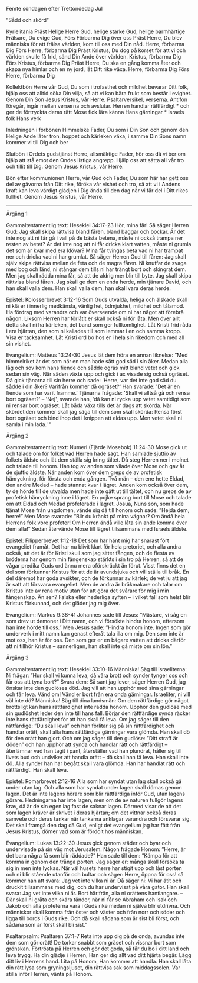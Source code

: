 ﻿Femte söndagen efter Trettondedag Jul




”Sådd och skörd”




Kyrielitania
Präst        Helige Herre Gud, helige starke Gud, helige barmhärtige Frälsare, Du evige Gud,
Förs        Förbarma Dig över oss
Präst        Herre, Du blev människa för att frälsa världen, kom till oss med Din nåd. Herre, förbarma Dig
Förs        Herre, förbarma Dig
Präst        Kristus, Du dog på korset för att vi och världen skulle få frid, sänd Din Ande över världen. Kristus, förbarma Dig
Förs        Kristus, förbarma Dig
Präst        Herre, Du ska en gång komma åter och skapa nya himlar och en ny jord, låt Ditt rike växa. Herre, förbarma Dig
Förs        Herre, förbarma Dig




Kollektbön
Herre vår Gud, Du som i trofasthet och mildhet bevarar Ditt folk,
hjälp oss att alltid söka Din vilja,
så att vi kan bära frukt som består i evighet.
Genom Din Son Jesus Kristus, vår Herre.
Psaltarversikel, verserna. Antifon föregår, ingår mellan verserna och avslutar.
Herren handlar rättfärdigt * och ger de förtryckta deras rätt
Mose fick lära känna Hans gärningar * Israels folk Hans verk




Inledningen i förbönen
Himmelske Fader, Du som i Din Son och genom den Helige Ande låter tron, hoppet och kärleken växa, i samme Din Sons namn kommer vi till Dig och ber




Slutbön i Ordets gudstjänst
Herre, allsmäktige Fader, hör oss då vi ber om hjälp att stå emot den Ondes listiga angrepp. Hjälp oss att sätta all vår tro och tillit till Dig.
Genom Jesus Kristus, vår Herre.




Bön efter kommunionen
Herre, vår Gud och Fader, Du som här har gett oss del av gåvorna från Ditt rike,
föröka vår vishet och tro, så att vi i Andens kraft kan leva värdigt glädjen i Dig
ända till den dag när vi får del i Ditt rikes fullhet.
Genom Jesus Kristus, vår Herre.
________________
Årgång 1




Gammaltestamentlig text: Hesekiel 34:17-23
Hör, mina får! Så säger Herren Gud: Jag skall skipa rättvisa bland fåren, bland baggar och bockar. Är det inte nog att ni får gå i vall på de bästa betena, måste ni också trampa ner resten av betet? Är det inte nog att ni får dricka klart vatten, måste ni grumla det som är kvar med era klövar? Mina får tvingas beta vad ni har trampat ner och dricka vad ni har grumlat. 
Så säger Herren Gud till fåren: Jag skall själv skipa rättvisa mellan de feta och de magra fåren. Ni knuffar de svaga med bog och länd, ni stångar dem tills ni har trängt bort och skingrat dem. Men jag skall rädda mina får, så att de aldrig mer blir till byte. Jag skall skipa rättvisa bland fåren. Jag skall ge dem en enda herde, min tjänare David, och han skall valla dem. Han skall valla dem, han skall vara deras herde. 




Epistel: Kolosserbrevet 3:12-16
Som Guds utvalda, heliga och älskade skall ni klä er i innerlig medkänsla, vänlig het, ödmjukhet, mildhet och tålamod. Ha fördrag med varandra och var överseende om ni har något att förebrå någon. Liksom Herren har förlåtit er skall också ni för låta. Men över allt detta skall ni ha kärleken, det band som ger fullkomlighet. Låt Kristi frid råda i era hjärtan, den som ni kallades till som lemmar i en och samma kropp. Visa er tacksamhet. Låt Kristi ord bo hos er i hela sin rikedom och med all sin vishet. 




Evangelium: Matteus 13:24-30
Jesus lät dem höra en annan liknelse: ”Med himmelriket är det som när en man hade sått god säd i sin åker. Medan alla låg och sov kom hans fiende och sådde ogräs mitt bland vetet och gick sedan sin väg. När säden växte upp och gick i ax visade sig också ogräset. Då gick tjänarna till sin herre och sade: 'Herre, var det inte god säd du sådde i din åker? Varifrån kommer då ogräset?' Han svarade: 'Det är en fiende som har varit framme.' Tjänarna frågade: 'Skall vi alltså gå och rensa bort ogräset?' – 'Nej', svarade han, 'då kan ni rycka upp vetet samtidigt som ni rensar bort ogräset. Låt båda växa tills det är dags att skörda. När skördetiden kommer skall jag säga till dem som skall skörda: Rensa först bort ogräset och bind ihop det i knippen att eldas upp. Men vetet skall ni samla i min lada.' " 








Årgång 2




Gammaltestamentlig text: Numeri (Fjärde Mosebok) 11:24-30
Mose gick ut och talade om för folket vad Herren hade sagt. Han samlade sjuttio av folkets äldste och lät dem ställa sig kring tältet. Då steg Herren ner i molnet och talade till honom. Han tog av anden som vilade över Mose och gav åt de sjuttio äldste. När anden kom över dem greps de av profetisk hänryckning, för första och enda gången. 
Två män – den ene hette Eldad, den andre Medad – hade stannat kvar i lägret. Anden kom också över dem, ty de hörde till de utvalda men hade inte gått ut till tältet, och nu greps de av profetisk hänryckning inne i lägret. En pojke sprang bort till Mose och talade om att Eldad och Medad profeterade i lägret. Josua, Nuns son, som hade tjänat Mose från ungdomen, vände sig då till honom och sade: ”Hejda dem, herre!” Men Mose svarade: ”Blir du kränkt på mina vägnar? Om ändå hela Herrens folk vore profeter! Om Herren ändå ville låta sin ande komma över dem alla!” Sedan återvände Mose till lägret tillsammans med Israels äldste. 




Epistel: Filipperbrevet 1:12-18
Det som har hänt mig har snarast fört evangeliet framåt. Det har nu blivit klart för hela pretoriet, och alla andra också, att det är för Kristi skull som jag sitter fången, och de flesta av bröderna har genom min fångenskap stärkts i sin tro på Herren, så att de vågar predika Guds ord ännu mera oförskräckt än förut. Visst finns det en del som förkunnar Kristus för att de är avundsjuka och vill ställa till bråk. En del däremot har goda avsikter, och de förkunnar av kärlek; de vet ju att jag är satt att försvara evangeliet. Men de andra är bråkmakare och talar om Kristus inte av rena motiv utan för att göra det svårare för mig i min fångenskap. Än sen? Falska eller hederliga syften – i vilket fall som helst blir Kristus förkunnad, och det gläder jag mig över.




Evangelium: Markus 9:38-41
Johannes sade till Jesus: ”Mästare, vi såg en som drev ut demoner i Ditt namn, och vi försökte hindra honom, eftersom han inte hörde till oss.” Men Jesus sade: ”Hindra honom inte. Ingen som gör underverk i mitt namn kan genast efteråt tala illa om mig. Den som inte är mot oss, han är för oss. Den som ger er en bägare vatten att dricka därför att ni tillhör Kristus – sannerligen, han skall inte gå miste om sin lön.” 








Årgång 3




Gammaltestamentlig text: Hesekiel 33:10-16
Människa! Säg till israeliterna: Ni frågar: ”Hur skall vi kunna leva, då våra brott och synder tynger oss och får oss att tyna bort?” Svara dem: Så sant jag lever, säger Herren Gud, jag önskar inte den gudlöses död. Jag vill att han upphör med sina gärningar och får leva. Vänd om! Vänd er bort från era onda gärningar. Israeliter, ni vill väl inte dö? 
Människa! Säg till dina landsmän: Om den rättfärdige gör något brottsligt kan hans rättfärdighet inte rädda honom. Upphör den gudlöse med sin gudlöshet leder den inte till hans fall. Börjar den rättfärdige synda räcker inte hans rättfärdighet för att han skall få leva. Om jag säger till den rättfärdige: ”Du skall leva” och han förlitar sig på sin rättfärdighet och handlar orätt, skall alla hans rättfärdiga gärningar vara glömda. Han skall dö för den orätt han gjort. Och om jag säger till den gudlöse: ”Ditt straff är döden” och han upphör att synda och handlar rätt och rättfärdigt – återlämnar vad han tagit i pant, återställer vad han plundrat, håller sig till livets bud och undviker att handla orätt – då skall han få leva. Han skall inte dö. Alla synder han har begått skall vara glömda. Han har handlat rätt och rättfärdigt. Han skall leva. 




Epistel: Romarbrevet 2:12-16
Alla som har syndat utan lag skall också gå under utan lag. Och alla som har syndat under lagen skall dömas genom lagen. Det är inte lagens hörare som blir rättfärdiga inför Gud, utan lagens görare. Hedningarna har inte lagen, men om de av naturen fullgör lagens krav, då är de sin egen lag fast de saknar lagen. Därmed visar de att det som lagen kräver är skrivet i deras hjärtan; om det vittnar också deras samvete och deras tankar när tankarna anklagar varandra och försvarar sig. Det skall framgå den dag då Gud, enligt det evangelium jag har fått från Jesus Kristus, dömer vad som är fördolt hos människan. 




Evangelium: Lukas 13:22-30
Jesus gick genom städer och byar och undervisade på sin väg mot Jerusalem. Någon frågade Honom: ”Herre, är det bara några få som blir räddade?” Han sade till dem: ”Kämpa för att komma in genom den trånga porten. Jag säger er: många skall försöka ta sig in men inte lyckas. När väl husets herre har stigit upp och låst porten och ni blir stående utanför och bultar och säger: Herre, öppna för oss! så kommer han att svara: Jag vet inte vilka ni är. Då säger ni: Vi har ätit och druckit tillsammans med dig, och du har undervisat på våra gator. Han skall svara: Jag vet inte vilka ni är. Bort härifrån, alla ni orättens hantlangare. – Där skall ni gråta och skära tänder, när ni får se Abraham och Isak och Jakob och alla profeterna vara i Guds rike medan ni själva blir utdrivna. Och människor skall komma från öster och väster och från norr och söder och ligga till bords i Guds rike. Och då skall sådana som är sist bli först, och sådana som är först skall bli sist.” 








Psaltarpsalm: Psaltaren 37:1-7
Reta inte upp dig på de onda, avundas inte dem som gör orätt! 
De torkar snabbt som gräset och vissnar bort som grönskan. 
Förtrösta på Herren och gör det goda, så får du bo i ditt land och leva trygg. 
Ha din glädje i Herren, Han ger dig allt vad ditt hjärta begär. 
Lägg ditt liv i Herrens hand. Lita på Honom, Han kommer att handla. 
Han skall låta din rätt lysa som gryningsljuset, din rättvisa sak som middagssolen. 
Var stilla inför Herren, vänta på Honom.